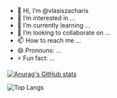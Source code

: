 - 👋 Hi, I’m @vlasiszacharis
- 👀 I’m interested in ...
- 🌱 I’m currently learning ...
- 💞️ I’m looking to collaborate on ...
- 📫 How to reach me ...
- 😄 Pronouns: ...
- ⚡ Fun fact: ...

<!---
vlasiszacharis/vlasiszacharis is a ✨ special ✨ repository because its `README.md` (this file) appears on your GitHub profile.
You can click the Preview link to take a look at your changes.
--->


[![Anurag's GitHub stats](https://github-readme-stats.vercel.app/api?username=vlasiszacharis)](https://github.com/vlasiszacharis/github-readme-stats)


![Top Langs](https://github-readme-stats.vercel.app/api/top-langs/?username=vlasiszacharis&hide_progress=false)
